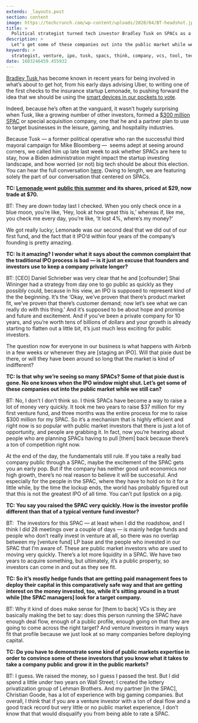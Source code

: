 ```yaml
--- 
extends: _layouts.post 
section: content 
image: https://techcrunch.com/wp-content/uploads/2020/04/BT-headshot.jpg?w=600 
title: > 
  Political strategist turned tech investor Bradley Tusk on SPACs as a tool for VCs – TechCrunch 
description: > 
  Let’s get some of these companies out into the public market while we still can?So it’s a mechanism that is highly efficient and right now is so popular with public market investors that there is just a lot of opportunity, and people are grabbing it.If you take a really bad company public through a SPAC, maybe the excitement of the SPAC gets you an early pop.These are public market investors who are used to moving very quickly.And venture investors in many ways fit that profile because we just look at so many companies before deploying capital. 
keywords: > 
  strategist, venture, ipo, tusk, spacs, think, company, vcs, tool, techcrunch, turned, investors, public, youre, investor, spac, tech, market, political, theres 
date: 1603246459.455932 
--- 
```

<div><p id="speakable-summary"><a class="crunchbase-link" href="https://crunchbase.com/person/bradley-tusk" target="_blank">Bradley Tusk </a> has become known in recent years for being involved in what&#8217;s about to get hot, from his early days advising Uber, to writing one of the first checks to the insurance startup Lemonade, to pushing forward the idea that we should be using the <a href="https://www.wsj.com/articles/voting-by-phone-the-promise-and-peril-of-digital-ballots-11601636414">smart devices in our pockets to vote</a>.</p>
<p>Indeed, because he&#8217;s often at the vanguard, it wasn&#8217;t hugely surprising when Tusk, like a growing number of other investors, formed a <a href="https://www.renaissancecapital.com/IPO-Center/News/70929/Leisure-SPAC-IG-Acquisition-files-for-a-%24300-million-IPO">$300 million SPAC</a> or special acquisition company, one that he and a partner plan to use to target businesses in the leisure, gaming, and hospitality industries.</p>
<p>Because Tusk &#8212; a former political operative who ran the successful third mayoral campaign for Mike Bloomberg &#8212;&#160; seems adept at seeing around corners, we called him up late last week to ask whether SPACs are here to stay, how a Biden administration might impact the startup investing landscape, and how worried (or not) big tech should be about this election. You can hear the full conversation <a href="https://podcasts.apple.com/us/podcast/strictlyvc-download/id1498270180">here</a>. Owing to length, we are featuring solely the part of our conversation that centered on SPACs.</p><p class="piano-inline-promo"></p>
<p><strong>TC: <a class="crunchbase-link" href="https://crunchbase.com/organization/lemonade" target="_blank">Lemonade </a> went <a href="https://www.marketwatch.com/story/lemonade-logs-best-ipo-debut-of-2020-with-more-than-140-gain-2020-07-02">public this summer</a> and its shares, priced at $29, now trade at $70.&#160;</strong></p>
<p>BT: They are down today last I checked. When you only check once in a blue moon, you&#8217;re like, &#8216;Hey, look at how great this is,&#8217; whereas if, like me, you check me every day, you&#8217;re like, &#8216;It lost 4%, where&#8217;s my money?&#8217;</p>
<p>We got really lucky; Lemonade was our second deal that we did out of our first fund, and the fact that it IPO&#8217;d within four years of the company&#8217;s founding is pretty amazing.</p>
<p><strong>TC: Is it amazing? I wonder what it says about the common complaint that the traditional IPO process is bad &#8212; is it just an excuse that founders and investors use to keep a company private longer?</strong></p>
<p>BT: [CEO] Daniel Schrieber was very clear that he and [cofounder] Shai Wininger had a strategy from day one to go public as quickly as they possibly could, because in his view, an IPO is supposed to represent kind of the the beginning. It&#8217;s the &#8216;Okay, we&#8217;ve proven that there&#8217;s product market fit, we&#8217;ve proven that there&#8217;s customer demand; now let&#8217;s see what we can really do with this thing.&#8217; And it&#8217;s supposed to be about hope and promise and future and excitement. And if you&#8217;ve been a private company for 10 years, and you&#8217;re worth tens of billions of dollars and your growth is already starting to flatten out a little bit, it&#8217;s just much less exciting for public investors.</p>
<p>The question now for everyone in our business is what happens with Airbnb in a few weeks or whenever they are [staging an IPO]. Will that pixie dust be there, or will they have been around so long that the market is kind of indifferent?</p>
<p><strong>TC: Is that why we&#8217;re seeing so many SPACs? Some of that pixie dust is gone. No one knows when the IPO window might shut. Let&#8217;s get some of these companies out into the public market while we still can?</strong></p>
<p>BT: No, I don&#8217;t I don&#8217;t think so. I think SPACs have become a way to raise a lot of money very quickly. It took me two years to raise $37 million for my first venture fund, and three months was the entire process for me to raise $300 million for my SPAC. So it&#8217;s a mechanism that is highly efficient and right now is so popular with public market investors that there is just a lot of opportunity, and people are grabbing it. In fact, now you&#8217;re hearing about people who are planning SPACs having to pull [them] back because there&#8217;s a ton of competition right now.</p>
<p>At the end of the day, the fundamentals still rule. If you take a really bad company public through a SPAC, maybe the excitement of the SPAC gets you an early pop. But if the company has neither good unit economics nor high growth, there&#8217;s no real reason to believe it will be successful. And especially for the people in the SPAC, where they have to hold on to it for a little while, by the time the lockup ends, the world has probably figured out that this is not the greatest IPO of all time. You can&#8217;t put lipstick on a pig.</p>
<p><strong>TC: You say you raised the SPAC very quickly. How is the investor profile different than that of a typical venture fund investor?</strong></p>
<p>BT:&#160; The investors for this SPAC &#8212; at least when I did the roadshow, and I think I did 28 meetings over a couple of days &#8212; is mainly hedge funds and people who don&#8217;t really invest in venture at all, so there was no overlap between my [venture fund] LP base and the people who invested in our SPAC that I&#8217;m aware of. These are public market investors who are used to moving very quickly. There&#8217;s a lot more liquidity in a SPAC. We have two years to acquire something, but ultimately, it&#8217;s a public property, so investors can come in and out as they see fit.</p>
<p><strong>TC: So it&#8217;s mostly hedge funds that are getting paid management fees to deploy their capital in this comparatively safe way and that are getting interest on the money invested, too, while it&#8217;s sitting around in a trust while [the SPAC managers] look for a target company.</strong></p>
<p>BT: Why it kind of does make sense for [them to back] VCs is they are basically making the bet to say: does this person running the SPAC have enough deal flow, enough of a public profile, enough going on that they are going to come across the right target? And venture investors in many ways fit that profile because we just look at so many companies before deploying capital.</p>
<p><strong>TC: Do you have to demonstrate some kind of public markets expertise in order to convince some of these investors that you know what it takes to take a company public and grow it in the public markets?</strong></p>
<p>BT: I guess. We raised the money, so I guess I passed the test. But I did spend a little under two years on Wall Street; I created the lottery privatization group of Lehman Brothers. And my partner [in the SPAC], Christian Goode, has a lot of experience with big gaming companies. But overall, I think that if you are a venture investor with a ton of deal flow and a good track record but very little or no public market experience, I don&#8217;t know that that would disqualify you from being able to rate a SPAC.</p>
			</div>